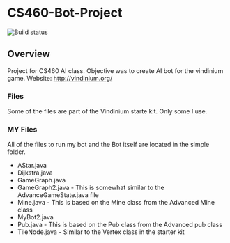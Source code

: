 # CS460-Bot-Project

![Build status](https://travis-ci.org/bstempi/vindinium-client.svg)

## Overview
Project for CS460 AI class. Objective was to create AI bot for the vindinium game.
Website: http://vindinium.org/


### Files
Some of the files are part of the Vindinium starte kit. Only some I use.

### MY Files
All of the files to run my bot and the Bot itself are located in the simple folder. 
* AStar.java 
* Dijkstra.java 
* GameGraph.java 
* GameGraph2.java - This is somewhat similar to the AdvanceGameState.java file 
* Mine.java - This is based on the Mine class from the Advanced Mine class 
* MyBot2.java 
* Pub.java - This is based on the Pub class from the Advanced pub class 
* TileNode.java - Similar to the Vertex class in the starter kit

